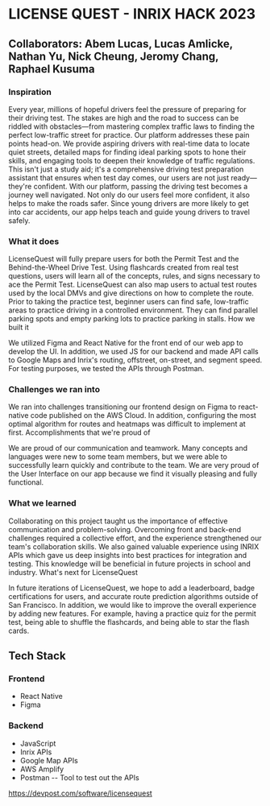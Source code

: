
# LICENSE QUEST - INRIX HACK 2023
## Collaborators: Abem Lucas, Lucas Amlicke, Nathan Yu, Nick Cheung, Jeromy Chang, Raphael Kusuma

### Inspiration

Every year, millions of hopeful drivers feel the pressure of preparing for their driving test. The stakes are high and the road to success can be riddled with obstacles—from mastering complex traffic laws to finding the perfect low-traffic street for practice. Our platform addresses these pain points head-on. We provide aspiring drivers with real-time data to locate quiet streets, detailed maps for finding ideal parking spots to hone their skills, and engaging tools to deepen their knowledge of traffic regulations. This isn't just a study aid; it's a comprehensive driving test preparation assistant that ensures when test day comes, our users are not just ready—they're confident. With our platform, passing the driving test becomes a journey well navigated. Not only do our users feel more confident, it also helps to make the roads safer. Since young drivers are more likely to get into car accidents, our app helps teach and guide young drivers to travel safely.

### What it does

LicenseQuest will fully prepare users for both the Permit Test and the Behind-the-Wheel Drive Test. Using flashcards created from real test questions, users will learn all of the concepts, rules, and signs necessary to ace the Permit Test. LicenseQuest can also map users to actual test routes used by the local DMVs and give directions on how to complete the route. Prior to taking the practice test, beginner users can find safe, low-traffic areas to practice driving in a controlled environment. They can find parallel parking spots and empty parking lots to practice parking in stalls.
How we built it

We utilized Figma and React Native for the front end of our web app to develop the UI. In addition, we used JS for our backend and made API calls to Google Maps and Inrix's routing, offstreet, on-street, and segment speed. For testing purposes, we tested the APIs through Postman.

### Challenges we ran into

We ran into challenges transitioning our frontend design on Figma to react-native code published on the AWS Cloud. In addition, configuring the most optimal algorithm for routes and heatmaps was difficult to implement at first.
Accomplishments that we're proud of

We are proud of our communication and teamwork. Many concepts and languages were new to some team members, but we were able to successfully learn quickly and contribute to the team. We are very proud of the User Interface on our app because we find it visually pleasing and fully functional.

### What we learned

Collaborating on this project taught us the importance of effective communication and problem-solving. Overcoming front and back-end challenges required a collective effort, and the experience strengthened our team's collaboration skills. We also gained valuable experience using INRIX APIs which gave us deep insights into best practices for integration and testing. This knowledge will be beneficial in future projects in school and industry.
What's next for LicenseQuest

In future iterations of LicenseQuest, we hope to add a leaderboard, badge certifications for users, and accurate route prediction algorithms outside of San Francisco. In addition, we would like to improve the overall experience by adding new features. For example, having a practice quiz for the permit test, being able to shuffle the flashcards, and being able to star the flash cards.

## Tech Stack
### Frontend
- React Native
- Figma

### Backend
- JavaScript
- Inrix APIs
- Google Map APIs
- AWS Amplify
- Postman -- Tool to test out the APIs


https://devpost.com/software/licensequest
